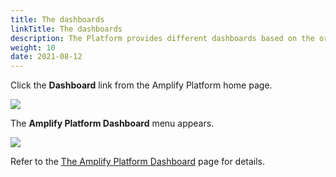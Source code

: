 ```yaml
---
title: The dashboards
linkTitle: The dashboards
description: The Platform provides different dashboards based on the organization subscriptions and your assigned roles.
weight: 10
date: 2021-08-12
---
```


Click the **Dashboard** link from the Amplify Platform home page.

![](/Images/amplify_dashboard_link.png)

The **Amplify Platform Dashboard** menu appears.

![](/Images/dashboard_left_menu.png)

Refer to the [The Amplify Platform Dashboard](/docs/dashboard_guide/the_dashboards/platform_dashboard/) page for details.
